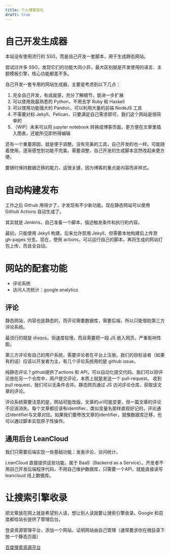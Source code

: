 ```yaml
---
title: 个人博客优化
draft: true
---
```


# 自己开发生成器

本站没有使用流行的 SSG，而是自己开发一套脚本，用于生成静态网站。

尝试过许多 SSG，发现它们的功能大同小异，最大区别就是开发使用的语言、主题模板引擎，核心功能都差不多。

自己开发一套专用的网站生成器，主要是考虑到以下几点：

1. 完全自己开发，有成就感，充分了解细节，能进一步扩展
2. 可以使用我最熟悉的 Python，不用去学 Ruby 和 Haskell
3. 可以使用功能强大的 Pandoc，可以利用大量的前端 NodeJS 工具
4. 不需要对标 Jekyll、Pelican，只要满足自己需求即可，我们这个网站是很简单的
5. （WIP）未来可以将 jupyter notebook 转换成博客页面，更方便在文章里插入图表，还能所见即所得编辑

还有一个重要原因，就是便于调整。没有完美的工具，自己开发的也一样。可能随着使用，逐渐感觉到功能不完美，需要调整，自己开发的生成脚本显然改起来更方便。

要随时保持数据迁移的能力，这很关键，因为博客的重点是内容而非样式。

# 自动构建发布

工作之后 Github 用得少了，才发现有不少新功能。现在静态网站可以使用 Github Actions 自动生成了。

其实就是 Jenkins，自己准备一个脚本，描述触发条件和执行的内容。

最初，只能使用 Jekyll 构建。后来允许禁用 Jekyll，但需要本地构建后上传至 gh-pages 分支。现在，使用 actions，可以运行自己的脚本，再将生成的网站打包上传，而且全自动。

# 网站的配套功能

- 评论系统
- 访问人次统计：google analytics

## 评论

静态网站，内容也是静态的，而评论需要数据库，需要后端，所以只能借助第三方评论系统。

最流行的就是 disqus，但速度较慢。而且需要把一段 JS 嵌入网页，严重影响性能。

第三方评论有自己的用户系统，需要评论者在平台上注册。我们的目标读者（如果有的话）应该以开发者为主，有几个评论系统用的是 github issue。

纯静态评论？github提供了actions 和 API，可以自动化提交代码。我们可以将评论放在另一个仓库中，用户提交评论，本质上就是发送一个 pull-request。
收到 pull request，我们可以无条件合并。静态网页通过 JS 访问评论仓库，获取该文章的评论。

评论系统需要注意的是，网站可能改版，文章的url可能变更，但一篇文章的评论不应该消失。每个文章都应该有identifier，类似变量名那样直观好记的，评论通过identifier与文章对应。如果我们要修改文章的identifier，就像数据库迁移，也可以通过脚本实现原子性操作。

## 通用后台 LeanCloud

我们只需要后端实现一些基础功能：发表评论、访问统计。

LeanCloud 直接提供这些功能，属于 BaaS（Backend as a Service）。开发者不用自己开发后端程序代码，不用自己维护数据库，只需要一个API，就能直接读写 leancloud 线上数据库。


# 让搜索引擎收录

把文章放在网上就是希望别人读，想让别人读就要让搜索引擎收录。Google 和百度都给站长提供了管理后台。

登录资源管理平台，添加一个网站，证明网站由自己管理（通常要求你在根目录下放一个静态页面）

[百度搜索资源平台](https://ziyuan.baidu.com/site/index#/)
